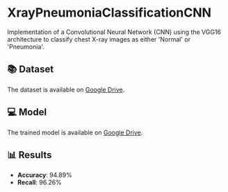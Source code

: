# XrayPneumoniaClassificationCNN

Implementation of a Convolutional Neural Network (CNN) using the VGG16 architecture to classify chest X-ray images as either 'Normal' or 'Pneumonia'.

## 📚 Dataset

The dataset is available on [Google Drive](https://drive.google.com/file/d/1FxQ6fTIr67scGuTeBE_33FZVZaovqsZ_/view?usp=drive_link).

## 💻 Model

The trained model is available on [Google Drive](https://drive.google.com/file/d/1-14CBSmAiIOHliLwggRiiBj7mjiI81vC/view?usp=drive_link).

## 📊 Results

- **Accuracy**: 94.89%
- **Recall**: 96.26%
